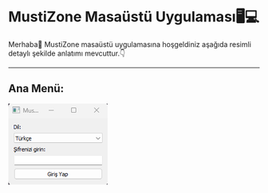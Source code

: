 # MustiZone Masaüstü Uygulaması🖥️💻

<p>Merhaba👋 MustiZone masaüstü uygulamasına hoşgeldiniz aşağıda resimli detaylı şekilde anlatımı mevcuttur.👇</p>

<hr>

<h2>Ana Menü:</h2>

![Ana_Menü](https://github.com/ozmenmustafa06/Proje3_Masaustu_Uygulamasi/blob/main/Resimler/1.png)
